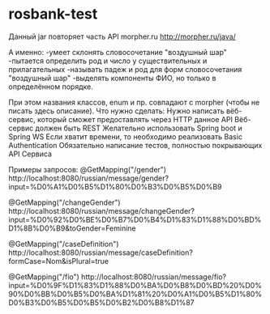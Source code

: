 # rosbank-test

Данный jar повторяет часть API morpher.ru
http://morpher.ru/java/

А именно:
-умеет склонять словосочетание "воздушный шар"
-пытается определить род и число у существительных и прилагательных
-называть падеж и род для форм словосочетания "воздушный шар"
-выделять компоненты ФИО, но только в определённом порядке.

При этом названия классов, enum и пр. совпадают с morpher (чтобы не писать здесь описание).
Что нужно сделать:
Нужно написать вёб-сервис, который сможет предоставлять через HTTP данное API
Вёб-сервис должен быть REST
Желательно использовать Spring boot и Spring WS
Если хватит времени, то необходимо реализовать Basic Authentication
Обязательно написание тестов, полностью покрывающих API Сервиса

Примеры запросов:
@GetMapping("/gender")
http://localhost:8080/russian/message/gender?input=%D0%A1%D0%B5%D1%80%D0%B3%D0%B5%D0%B9

@GetMapping("/changeGender")
http://localhost:8080/russian/message/changeGender?input=%D0%92%D0%BE%D0%B7%D0%B4%D1%83%D1%88%D0%BD%D1%8B%D0%B9&toGender=Feminine

@GetMapping("/caseDefinition")
http://localhost:8080/russian/message/caseDefinition?formCase=Nom&isPlural=true

@GetMapping("/fio")
http://localhost:8080/russian/message/fio?input=%D0%9F%D1%83%D1%88%D0%BA%D0%B8%D0%BD%20%D0%90%D0%BB%D0%B5%D0%BA%D1%81%20%D0%A1%D0%B5%D1%80%D0%B3%D0%B5%D0%B5%D0%B2%D0%B8%D1%87
